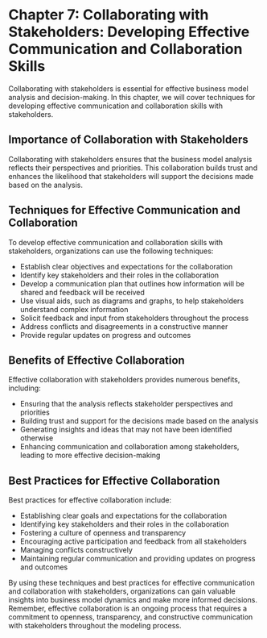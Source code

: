 Chapter 7: Collaborating with Stakeholders: Developing Effective Communication and Collaboration Skills
=======================================================================================================

Collaborating with stakeholders is essential for effective business model analysis and decision-making. In this chapter, we will cover techniques for developing effective communication and collaboration skills with stakeholders.

Importance of Collaboration with Stakeholders
---------------------------------------------

Collaborating with stakeholders ensures that the business model analysis reflects their perspectives and priorities. This collaboration builds trust and enhances the likelihood that stakeholders will support the decisions made based on the analysis.

Techniques for Effective Communication and Collaboration
--------------------------------------------------------

To develop effective communication and collaboration skills with stakeholders, organizations can use the following techniques:

* Establish clear objectives and expectations for the collaboration
* Identify key stakeholders and their roles in the collaboration
* Develop a communication plan that outlines how information will be shared and feedback will be received
* Use visual aids, such as diagrams and graphs, to help stakeholders understand complex information
* Solicit feedback and input from stakeholders throughout the process
* Address conflicts and disagreements in a constructive manner
* Provide regular updates on progress and outcomes

Benefits of Effective Collaboration
-----------------------------------

Effective collaboration with stakeholders provides numerous benefits, including:

* Ensuring that the analysis reflects stakeholder perspectives and priorities
* Building trust and support for the decisions made based on the analysis
* Generating insights and ideas that may not have been identified otherwise
* Enhancing communication and collaboration among stakeholders, leading to more effective decision-making

Best Practices for Effective Collaboration
------------------------------------------

Best practices for effective collaboration include:

* Establishing clear goals and expectations for the collaboration
* Identifying key stakeholders and their roles in the collaboration
* Fostering a culture of openness and transparency
* Encouraging active participation and feedback from all stakeholders
* Managing conflicts constructively
* Maintaining regular communication and providing updates on progress and outcomes

By using these techniques and best practices for effective communication and collaboration with stakeholders, organizations can gain valuable insights into business model dynamics and make more informed decisions. Remember, effective collaboration is an ongoing process that requires a commitment to openness, transparency, and constructive communication with stakeholders throughout the modeling process.
